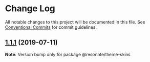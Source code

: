 # Change Log

All notable changes to this project will be documented in this file.
See [Conventional Commits](https://conventionalcommits.org) for commit guidelines.

## [1.1.1](https://github.com/@resonatecoop/stream2own/compare/@resonate/theme-skins@1.1.0...@resonate/theme-skins@1.1.1) (2019-07-11)

**Note:** Version bump only for package @resonate/theme-skins
